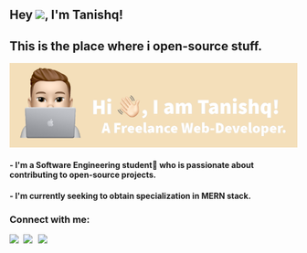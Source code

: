 ## Hey <img src="https://github.com/TheDudeThatCode/TheDudeThatCode/blob/master/Assets/Hi.gif" width="29px">, I'm Tanishq!                                                        
## This is the place where i open-source stuff.

<img src="Untitled Design (4).png" alt="profile" width="600px">

#### - I'm a Software Engineering student🚀 who is passionate about contributing to open-source projects. 
#### - I'm currently seeking to obtain specialization in MERN stack.
 
### Connect with me:

<a href="linkedin.com/in/tanishq-kala-a3806a1aa">
  <img align="left" width="24px" src="https://cdn.jsdelivr.net/npm/simple-icons@v3/icons/linkedin.svg"  />
</a>
<a href="https://twitter.com/Tanishqkala_">
  <img align="left" width="26px" src="https://cdn.jsdelivr.net/npm/simple-icons@v3/icons/twitter.svg" />
</a>
<a href="mailto:tanishqkala99@gmail.com">
  <img align="left" width="26px" src="https://cdn.jsdelivr.net/npm/simple-icons@v3/icons/gmail.svg" />
</a>


